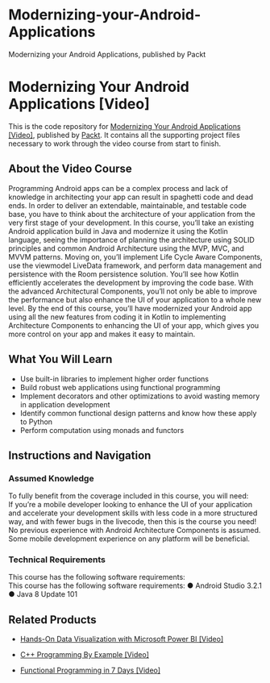 # Modernizing-your-Android-Applications
Modernizing your Android Applications, published by Packt
# Modernizing Your Android Applications [Video]
This is the code repository for [Modernizing Your Android Applications [Video]](https://www.packtpub.com/application-development/modernizing-your-android-applications-video?utm_source=github&utm_medium=repository&utm_campaign=9781789950502), published by [Packt](https://www.packtpub.com/?utm_source=github). It contains all the supporting project files necessary to work through the video course from start to finish.
## About the Video Course
Programming Android apps can be a complex process and lack of knowledge in architecting your app can result in spaghetti code and dead ends. In order to deliver an extendable, maintainable, and testable code base, you have to think about the architecture of your application from the very first stage of your development.
In this course, you’ll take an existing Android application build in Java and modernize it using the Kotlin language, seeing the importance of planning the architecture using SOLID principles and common Android Architecture using the MVP, MVC, and MVVM patterns. 
Moving on, you’ll implement Life Cycle Aware Components, use the viewmodel LiveData framework, and perform data management and persistence with the Room persistence solution. You’ll see how Kotlin efficiently accelerates the development by improving the code base. With the advanced Architectural Components, you’ll not only be able to improve the performance but also enhance the UI of your application to a whole new level.
By the end of this course, you’ll have modernized your Android app using all the new features from coding it in Kotlin to implementing Architecture Components to enhancing the UI of your app, which gives you more control on your app and makes it easy to maintain.

<H2>What You Will Learn</H2>
<DIV class=book-info-will-learn-text>
<UL>
<LI>Use built-in libraries to implement higher order<SPAN style="BACKGROUND-COLOR: transparent"> functions</SPAN> 
<LI>Build robust web applications using functional programming 
<LI>Implement decorators and other optimizations to avoid wasting memory in application development 
<LI>Identify common functional design patterns and know how these apply to Python 
<LI>Perform computation using monads and functors </LI></UL></DIV>

## Instructions and Navigation
### Assumed Knowledge
To fully benefit from the coverage included in this course, you will need:<br/>
If you’re a mobile developer looking to enhance the UI of your application and accelerate your development skills with less code in a more structured way, and with fewer bugs in the livecode, then this is the course you need! No previous experience with Android Architecture Components is assumed. Some mobile development experience on any platform will be beneficial.	
### Technical Requirements
This course has the following software requirements:<br/>
This course has the following software requirements:
●	Android Studio 3.2.1
●	Java 8 Update 101


## Related Products
* [Hands-On Data Visualization with Microsoft Power BI [Video]](https://www.packtpub.com/big-data-and-business-intelligence/hands-data-visualization-microsoft-power-bi-video?utm_source=github&utm_medium=repository&utm_campaign=9781789805185)

* [C++ Programming By Example [Video]](https://www.packtpub.com/application-development/c-programming-example-video?utm_source=github&utm_medium=repository&utm_campaign=9781788395595)

* [Functional Programming in 7 Days [Video]](https://www.packtpub.com/application-development/functional-programming-7-days-video?utm_source=github&utm_medium=repository&utm_campaign=9781788990295)


